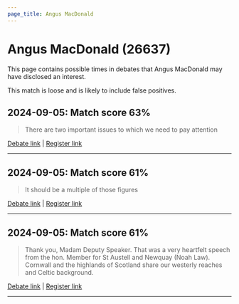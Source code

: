 ```yaml
---
page_title: Angus MacDonald
---
```


# Angus MacDonald  (26637)

This page contains possible times in debates that Angus MacDonald may have disclosed an interest.

This match is loose and is likely to include false positives. 



## 2024-09-05: Match score 63%

>There are two important issues to which we need to pay attention

[Debate link](https://www.theyworkforyou.com/debates/?id=2024-09-05b.509.1) | [Register link](https://www.theyworkforyou.com/mp/26637/register)


---



## 2024-09-05: Match score 61%

>It should be a multiple of those figures

[Debate link](https://www.theyworkforyou.com/debates/?id=2024-09-05b.509.1) | [Register link](https://www.theyworkforyou.com/mp/26637/register)


---



## 2024-09-05: Match score 61%

>Thank you, Madam Deputy Speaker. That was a very heartfelt speech from the hon. Member for St Austell and Newquay (Noah Law). Cornwall and the highlands of Scotland share our westerly reaches and Celtic background.

[Debate link](https://www.theyworkforyou.com/debates/?id=2024-09-05b.509.1) | [Register link](https://www.theyworkforyou.com/mp/26637/register)


---

